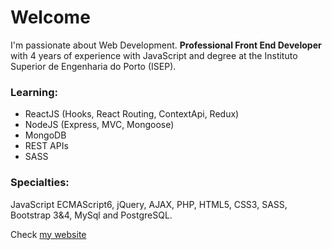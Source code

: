 # Welcome 

I'm passionate about Web Development. **Professional Front End Developer** with 4 years of experience with JavaScript and degree at the Instituto Superior de Engenharia do Porto (ISEP).

### Learning: 

- ReactJS (Hooks, React Routing, ContextApi, Redux)
- NodeJS (Express, MVC, Mongoose)
- MongoDB
- REST APIs
- SASS

### Specialties: 
JavaScript ECMAScript6, jQuery,  AJAX, PHP, HTML5, CSS3, SASS, Bootstrap 3&4, MySql and PostgreSQL.

Check [my website](https://antoniorocha.pt)
